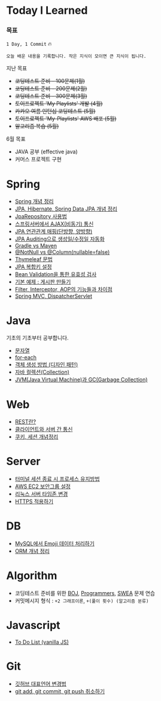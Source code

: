 # Today I Learned

### 목표

`1 Day, 1 Commit` :fire:

`오늘 배운 내용을 기록합니다. 작은 지식이 모이면 큰 지식이 됩니다.`



지난 목표
- <del> 코딩테스트 준비 - 100문제(1월)
- <del> 코딩테스트 준비 - 200문제(2월)
- <del> 코딩테스트 준비 - 300문제(3월)
- <del> 토이프로젝트 'My Playlists' 개발 (4월)
- <del> 카카오 여름 인턴십 코딩테스트 (5월)
- <del> 토이프로젝트 'My-Playlists' AWS 배포 (5월)
- <del> 알고리즘 복습 (5월)

6월 목표
- JAVA 공부 (effective java)
- 커머스 프로젝트 구현

# Spring
- [Spring 개념 정리](https://github.com/dolgodolah/TIL/blob/master/spring/Spring%20%EA%B0%9C%EB%85%90%20%EC%A0%95%EB%A6%AC.md)
- [JPA, Hibernate, Spring Data JPA 개념 정리](https://github.com/dolgodolah/TIL/blob/master/spring/JPA%2C%20Hibernate%2C%20Spring%20Data%20JPA.md)
- [JpaRepository 사용법](https://github.com/dolgodolah/TIL/blob/master/spring/JpaRepository%20%EC%82%AC%EC%9A%A9%EB%B2%95.md)
- [스프링서버에서 AJAX(비동기) 통신](https://github.com/dolgodolah/TIL/blob/master/spring/Spring%20AJAX%20%ED%86%B5%EC%8B%A0.md)
- [JPA 연관관계 매핑(단방향, 양방향)](https://github.com/dolgodolah/TIL/blob/master/spring/JPA%20%EC%97%B0%EA%B4%80%EA%B4%80%EA%B3%84%20%EB%A7%A4%ED%95%91.md)
- [JPA Auditing으로 생성일/수정일 자동화](https://github.com/dolgodolah/TIL/blob/master/spring/JPA%20Auditing.md)
- [Gradle vs Maven](https://github.com/dolgodolah/TIL/blob/master/spring/Gradle%20vs%20Maven.md)
- [@NotNull vs @Column(nullable=false)](https://github.com/dolgodolah/TIL/blob/master/spring/jpa%20%40NotNull%20vs%20%40Column(nullable%20%3D%20false).md)
- [Thymeleaf 문법](https://github.com/dolgodolah/TIL/blob/master/spring/thymeleaf%20%EA%B8%B0%EB%B3%B8%20%EB%AC%B8%EB%B2%95.md)
- [JPA 복합키 설정](https://github.com/dolgodolah/TIL/blob/master/spring/JPA%20%EB%B3%B5%ED%95%A9%ED%82%A4%20%EC%84%A4%EC%A0%95.md)
- [Bean Validation을 통한 유효성 검사](https://github.com/dolgodolah/TIL/blob/master/spring/Bean%20Validation%20%EC%9C%A0%ED%9A%A8%EC%84%B1%20%EA%B2%80%EC%82%AC.md)
- [기본 예제 : 게시판 만들기](https://github.com/dolgodolah/TIL/tree/master/spring/basic_example)
- [Filter, Interceptor, AOP의 기능들과 차이점](https://github.com/dolgodolah/TIL/commit/8f8083f7cada8cfa14fd3b8290b8656267d77fbe#diff-622a494d3ea8c7ba2fed4f37909f14d9b50ab412322de39be62c8d6c2418bfca)
- [Spring MVC, DispatcherServlet](https://github.com/dolgodolah/TIL/commit/4bc6e7b60e85bf864e00319f89ccef59d07a7135#diff-622a494d3ea8c7ba2fed4f37909f14d9b50ab412322de39be62c8d6c2418bfca)


# Java
기초의 기초부터 공부합니다.
- [문자열](https://github.com/dolgodolah/TIL/blob/master/java/%EB%AC%B8%EC%9E%90%EC%97%B4%20%EA%B0%9D%EC%B2%B4%EC%9D%98%20%EC%83%9D%EC%84%B1%EA%B3%BC%20%EC%82%AC%EC%9A%A9.md)
- [for-each](https://github.com/dolgodolah/TIL/blob/master/java/for-each.md)
- [객체 생성 방법 (디자인 패턴)](https://github.com/dolgodolah/TIL/blob/master/java/%EA%B0%9D%EC%B2%B4%20%EC%83%9D%EC%84%B1%20%EB%B0%A9%EB%B2%95%20(%EB%94%94%EC%9E%90%EC%9D%B8%20%ED%8C%A8%ED%84%B4).md)
- [자바 컬렉션(Collection)](https://github.com/dolgodolah/TIL/blob/master/java/%EC%9E%90%EB%B0%94%20%EC%BB%AC%EB%A0%89%EC%85%98(Collection).md)
- [JVM(Java Virtual Machine)과 GC(Garbage Collection)](https://github.com/dolgodolah/TIL/blob/master/java/JVM(Java%20Virtual%20Machine)%EA%B3%BC%20GC(Garbage%20Collection).md)

# Web
- [REST란?](https://github.com/dolgodolah/TIL/blob/master/REST/REST%EB%9E%80.md)
- [클라이언트와 서버 간 통신](https://github.com/dolgodolah/TIL/blob/master/web/%EC%9B%B9%EC%97%90%EC%84%9C%20%ED%81%B4%EB%9D%BC%EC%9D%B4%EC%96%B8%ED%8A%B8%EC%99%80%20%EC%84%9C%EB%B2%84%EC%9D%98%20%ED%86%B5%EC%8B%A0.md)
- [쿠키, 세션 개념정리](https://github.com/dolgodolah/TIL/blob/master/web/%EC%BF%A0%ED%82%A4%2C%20%EC%84%B8%EC%85%98%20%EA%B0%9C%EB%85%90%EC%A0%95%EB%A6%AC.md)

# Server
- [터미널 세션 종료 시 프로세스 유지방법](https://github.com/dolgodolah/TIL/blob/master/server/%ED%84%B0%EB%AF%B8%EB%84%90%20%EC%84%B8%EC%85%98%20%EC%A2%85%EB%A3%8C%20%EC%8B%9C%20%ED%94%84%EB%A1%9C%EC%84%B8%EC%8A%A4%20%EC%9C%A0%EC%A7%80%EB%B0%A9%EB%B2%95.md)
- [AWS EC2 보안그룹 설정](https://github.com/dolgodolah/TIL/blob/master/server/AWS%20EC2%20%EB%B3%B4%EC%95%88%EA%B7%B8%EB%A3%B9%20%EC%84%A4%EC%A0%95.md)
- [리눅스 서버 타임존 변경](https://github.com/dolgodolah/TIL/blob/master/server/%EC%84%9C%EB%B2%84%20%ED%83%80%EC%9E%84%EC%A1%B4%20%EB%B3%80%EA%B2%BD.md)
- [HTTPS 적용하기](https://github.com/dolgodolah/TIL/blob/master/server/https%20%EC%A0%81%EC%9A%A9%ED%95%98%EA%B8%B0.md)


# DB
- [MySQL에서 Emoji 데이터 처리하기](https://github.com/dolgodolah/TIL/blob/master/mysql/MySQL%EC%97%90%EC%84%9C%20%EC%9D%B4%EB%AA%A8%EC%A7%80(utf8mb4)%20%EC%B2%98%EB%A6%AC.md)
- [ORM 개념 정리](https://github.com/dolgodolah/TIL/blob/master/DB/ORM%20%EA%B0%9C%EB%85%90%20%EC%A0%95%EB%A6%AC.md)

# Algorithm
- 코딩테스트 준비를 위한 [BOJ](https://github.com/dolgodolah/TIL/tree/master/algorithm/BOJ), [Programmers](https://github.com/dolgodolah/TIL/tree/master/algorithm/Programmers), [SWEA](https://github.com/dolgodolah/TIL/tree/master/algorithm/SWEA) 문제 연습
- 커밋메시지 형식 : `+2 그래프이론`, `+(풀이 횟수) (알고리즘 분류)`


# Javascript
- [To Do List (vanilla JS)](https://github.com/dolgodolah/TIL/tree/master/javascript/Making%20a%20To%20Do%20List)


# Git
- [깃허브 대표언어 변경법](https://github.com/dolgodolah/TIL/blob/master/git/%EA%B9%83%ED%97%88%EB%B8%8C%20%EB%8C%80%ED%91%9C%EC%96%B8%EC%96%B4%20%EB%B3%80%EA%B2%BD.md)
- [git add, git commit, git push 취소하기](https://github.com/dolgodolah/TIL/blob/master/git/git%20add%2C%20git%20commit%2C%20git%20push%20%EC%B7%A8%EC%86%8C%ED%95%98%EA%B8%B0.md)


